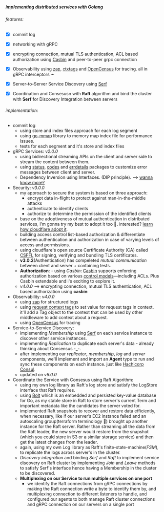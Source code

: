 ##### implementing distributed services with **Golang**

###### features: 
- [x] commit log
- [x] networking with gRPC
- [x] encrypting connection, mutual TLS authentication, ACL based authorization using [Casbin](https://github.com/casbin/casbin) and peer-to-peer grpc connection
- [x] Observability using [zap](github.com/grpc-ecosystem/go-grpc-middleware/logging/zap), [ctxtags](github.com/grpc-ecosystem/go-grpc-middleware/tags) and [OpenCensus](go.opencensus.io) for tracing. all in gRPC interceptors ⚭
- [x] Server-to-Server Service Discovery using [Serf](https://www.serf.io)
- [x] Coordination and Consesusn with **Raft** algorithm and bind the cluster with **Serf** for Discovery Integration between servers


###### implementation:
- commit log:
    - using store and index files approach for each log segment
    - using [go-mmap](https://pkg.go.dev/github.com/go-mmap/mmap) library to memory map index file for performance issues.
    - tests for each segment and it's store and index files
- gRPC Services: *v2.0.0*
    - using bidirectional streaming APIs on the client and server side to stream the content between them.
    - using [status](https://godoc.org/google.golang.org/grpc/status), [codes](https://godoc.org/google.golang.org/grpc/codes) and [errdetails](https://godoc.org/google.golang.org/genproto/googleapis/rpc/errdetials) packages to customize error messages between client and server.
    - Dependency Inversion using Interfaces. (DIP principle). --> [wanna know more?](https://medium.com/@sumit-s/the-dependency-inversion-principle-dip-in-golang-fb0bdc503972)
- Security: *v3.0.0*
    - my approach to secure the system is based on three approach:
        - encrypt data in-flight to protect against man-in-the-middle attacks
        - authenticate to identify clients
        - authorize to determine the permission of the identified clients
    - base on the adoptiveness of mutual authentication in distributed services, I'm gonna try my best to adopt it too 🤠. interested? [learn how cloudflare adopt it](https://blog.cloudflare.com/how-to-build-your-own-public-key-infrastructure).
    - building access control list-based authorization & differentiate between authentication and authorization in case of varying levels of access and permissions.
    - using cloudflare's open source Certificate Authority (CA) called [CSFFL](https://blog.cloudflare.com/introducing-cfssl) for signing, verifying and bundling TLS certificates.
    - **v3.0.2**(Authentication) has compeleted *mutual communication* between client and server + containing tests.
    - **Authorization**:
            - using *Casbin*: [Casbin](https://github.com/casbin/casbin) supports enforcing authorization based on various [control models](https://github.com/casbin/casbin#supported-models)—including ACLs. Plus Casbin extendable and i's exciting to explore it.
    - *v4.0.0* --> encrypting connection, mutual TLS authentication, ACL based authorization using **casbin**
- Observability: *v4.0.0*
    - using [zap](github.com/grpc-ecosystem/go-grpc-middleware/logging/zap) for structured logs
    - using [request context tags](github.com/grpc-ecosystem/go-grpc-middleware/tags) to set value for request tags in context.
    it'll add a Tag object to the context that can be used by other middleware to add context about a request.
    - using [OpenCensus](go.opencensus.io) for tracing
- Service-to-Service Discovery: 
    - implementing *Membership* using [Serf](https://www.serf.io) on each service instance to discover other service instances.
    - implementing *Replication* to duplicate each server's data - already thinking about Consensus -_-.
    - after implementing our *replicator*, *membership*, *log* and *server* components, we'll implement and import an **Agent** type to run and sync these components on each instance. just like [Hachicorp Consul](https://github.com/hashicorp/consul).
    - updated on *v6.0.0*
- Coordinate the Service with Consesus using Raft Algorithm:
    - using my own log library as Raft's log store and satisfy the LogStore interface that Raft requires.
    - using [Bolt](https://github.com/boltdb/bolt) which is an embedded and persisted key-value database for Go, as my stable store in Raft to store server's current Term and important metadata like the candidates the server voted for.
    - implemented Raft snapshots to recover and restore data efficiently, when necessary, like if our server’s EC2 instance failed and an autoscaling group(terraform terminology 🥸) brought up another instance for the Raft server. Rather than streaming all the data from the Raft leader, the new server would restore from the snapshot (which you could store in S3 or a similar storage service) and then get the latest changes from the leader.
    - again, using my own Log library as Raft's finite-state-machine(*FSM*), to replicate the logs across server's in the cluster.
    - *Discovery integration* and binding *Serf* and *Raft* to implement service discovery on Raft cluster by implementing *Join* and *Leave* methods to satisfy Serf's interface hence having a Membership in the cluster to be discovered.
    - **Multiplexing on our Service to run multiple services on one port**
        - we identify the Raft connections from gRPC connections by making the Raft connection write a byte to identify them by, and multiplexing connection to different listeners to handle, and configured our agents to both manage Raft cluster connections and gRPC connection on our servers on a single port